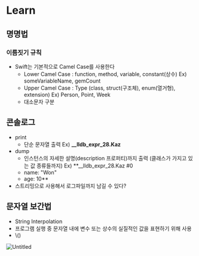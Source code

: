 # Learn

## 명명법

### 이름짓기 규칙

- Swift는 기본적으로 Camel Case를 사용한다
    - Lower Camel Case : function, method, variable, constant(상수)
    Ex) someVariableName, gemCount
    - Upper Camel Case : Type (class, struct(구조체), enum(열거형), extension)
    Ex) Person, Point, Week
    - 대소문자 구분

## 콘솔로그

- print
    - 단순 문자열 출력
    Ex) **__lldb_expr_28.Kaz**
- dump
    - 인스턴스의 자세한 설명(description 프로퍼티)까지 출력 (클래스가 가지고 있는 값 종류들까지)
    Ex) **__lldb_expr_28.Kaz #0
    - name: "Won"
    - age: 10**
- 스트리밍으로 사용해서 로그파일까지 남길 수 있다?
    
    

## 문자열 보간법

- String Interpolation
- 프로그램 실행 중 문자열 내에 변수 또는 상수의 실질적인 값을 표현하기 위해 사용
- \\()

![Untitled](https://s3-us-west-2.amazonaws.com/secure.notion-static.com/28ebf843-5c57-4009-87ea-7633b1c5acd1/Untitled.png)
